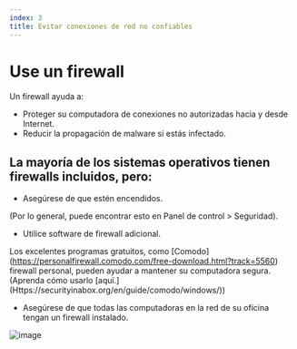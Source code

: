 ```yaml
---
index: 3
title: Evitar conexiones de red no confiables
---
```

# Use un firewall

Un firewall ayuda a:

*   Proteger su computadora de conexiones no autorizadas hacia y desde Internet.
*   Reducir la propagación de malware si estás infectado.

## La mayoría de los sistemas operativos tienen firewalls incluidos, pero:

* Asegúrese de que estén encendidos.

(Por lo general, puede encontrar esto en Panel de control > Seguridad).

* Utilice software de firewall adicional.

Los excelentes programas gratuitos, como [Comodo] (https://personalfirewall.comodo.com/free-download.html?track=5560) firewall personal, pueden ayudar a mantener su computadora segura. (Aprenda cómo usarlo [aquí.] (Https://securityinabox.org/en/guide/comodo/windows/))

* Asegúrese de que todas las computadoras en la red de su oficina tengan un firewall instalado.

![image](malware_adv3.png)